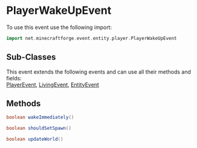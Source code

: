# PlayerWakeUpEvent

To use this event use the following import:
```groovy
import net.minecraftforge.event.entity.player.PlayerWakeUpEvent
```

## Sub-Classes
This event extends the following events and can use all their methods and fields: <br>
[PlayerEvent](player_event/player_event.md), [LivingEvent](living_event/living_event.md), [EntityEvent](entity_event/entity_event.md)

## Methods
```groovy
boolean wakeImmediately()
```

```groovy
boolean shouldSetSpawn()
```

```groovy
boolean updateWorld()
```
